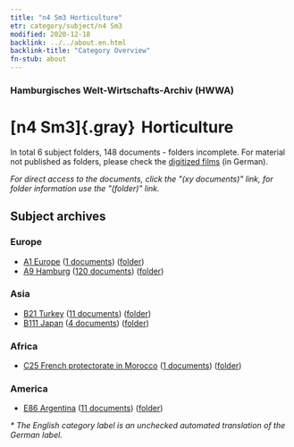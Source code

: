 ```yaml
---
title: "n4 Sm3 Horticulture"
etr: category/subject/n4 Sm3
modified: 2020-12-18
backlink: ../../about.en.html
backlink-title: "Category Overview"
fn-stub: about
---
```


### Hamburgisches Welt-Wirtschafts-Archiv (HWWA)
# [n4 Sm3]{.gray}&#8201; Horticulture&#160; 





In total 6 subject folders, 148 documents - folders incomplete.
For material not published as folders, please check the [digitized films](/film/h1_sh) (in German).

_For direct access to the documents, click the "(xy documents)" link, for folder information use the "(folder)" link._

## Subject archives



### Europe

- [A1 Europe](../../../geo/about.en.html#A1) (<a href="https://dfg-viewer.de/show/?tx_dlf[id]=https://pm20.zbw.eu/mets/sh/1408xx/140892/1450xx/145051/public.mets.en.xml" target="_blank">1 documents</a>) ([folder](http://purl.org/pressemappe20/folder/sh/140892,145051))
- [A9 Hamburg](../../../geo/about.en.html#A9) (<a href="https://dfg-viewer.de/show/?tx_dlf[id]=https://pm20.zbw.eu/mets/sh/1409xx/140905/1450xx/145051/public.mets.en.xml" target="_blank">120 documents</a>) ([folder](http://purl.org/pressemappe20/folder/sh/140905,145051))

### Asia

- [B21 Turkey](../../../geo/about.en.html#B21) (<a href="https://dfg-viewer.de/show/?tx_dlf[id]=https://pm20.zbw.eu/mets/sh/1411xx/141111/1450xx/145051/public.mets.en.xml" target="_blank">11 documents</a>) ([folder](http://purl.org/pressemappe20/folder/sh/141111,145051))
- [B111 Japan](../../../geo/about.en.html#B111) (<a href="https://dfg-viewer.de/show/?tx_dlf[id]=https://pm20.zbw.eu/mets/sh/1412xx/141272/1450xx/145051/public.mets.en.xml" target="_blank">4 documents</a>) ([folder](http://purl.org/pressemappe20/folder/sh/141272,145051))

### Africa

- [C25 French protectorate in Morocco](../../../geo/about.en.html#C25) (<a href="https://dfg-viewer.de/show/?tx_dlf[id]=https://pm20.zbw.eu/mets/sh/1413xx/141358/1450xx/145051/public.mets.en.xml" target="_blank">1 documents</a>) ([folder](http://purl.org/pressemappe20/folder/sh/141358,145051))

### America

- [E86 Argentina](../../../geo/about.en.html#E86) (<a href="https://dfg-viewer.de/show/?tx_dlf[id]=https://pm20.zbw.eu/mets/sh/1416xx/141692/1450xx/145051/public.mets.en.xml" target="_blank">11 documents</a>) ([folder](http://purl.org/pressemappe20/folder/sh/141692,145051))


_* The English category label is an unchecked automated translation of the German label._

